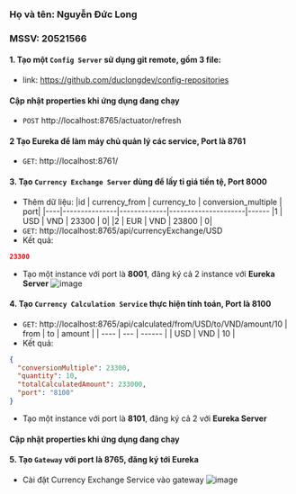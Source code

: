 ### Họ và tên: Nguyễn Đức Long

### MSSV: 20521566

#### 1. Tạo một `Config Server` sử dụng git remote, gồm 3 file:

- link: https://github.com/duclongdev/config-repositories
#### Cập nhật properties khi ứng dụng đang chạy
- `POST` http://localhost:8765/actuator/refresh

#### 2 Tạo **Eureka** để làm máy chủ quản lý các service, Port là **8761**

- `GET`: http://localhost:8761/

#### 3. Tạo `Currency Exchange Server` dùng để lấy tỉ giá tiền tệ, Port **8000**

- Thêm dữ liệu:
  |id | currency_from | currency_to | conversion_multiple | port|
  |----|---------------|-------------|---------------------|------
  |1 | USD | VND | 23300 | 0|
  |2 | EUR | VND | 23800 | 0|
- `GET`: http://localhost:8765/api/currencyExchange/USD
- Kết quả:

```json
23300
```

- Tạo một instance với port là **8001**, đăng ký cả 2 instance với **Eureka Server**
![image](https://user-images.githubusercontent.com/108172013/191313064-60359cb4-5166-41d7-b02b-fbee09d8b94b.png)


#### 4. Tạo `Currency Calculation Service` thực hiện tính toán, Port là **8100**

- `GET`: http://localhost:8765/api/calculated/from/USD/to/VND/amount/10
| from | to  | amount |
  | ---- | --- | ------ |
  | USD  | VND | 10     |
- Kết quả:

```json
{
  "conversionMultiple": 23300,
  "quantity": 10,
  "totalCalculatedAmount": 233000,
  "port": "8100"
}
```
- Tạo một instance với port là **8101**, đăng ký cả 2 với **Eureka Server**
#### Cập nhật properties khi ứng dụng đang chạy
#### 5. Tạo `Gateway` với port là **8765**, đăng ký tới **Eureka**
- Cài đặt Currency Exchange Service vào gateway
![image](https://user-images.githubusercontent.com/108172013/191313570-0cde6cb9-ac70-4e5b-9cd2-6fc86cccabbe.png)


